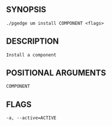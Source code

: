 ## SYNOPSIS
    ./pgedge um install COMPONENT <flags>
 
## DESCRIPTION
    Install a component
 
## POSITIONAL ARGUMENTS
    COMPONENT
 
## FLAGS
    -a, --active=ACTIVE
    
    
